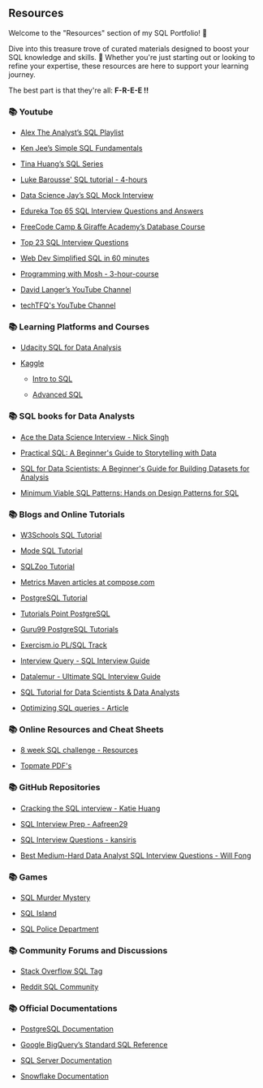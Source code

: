 ## Resources

Welcome to the "Resources" section of my SQL Portfolio! 🎉

Dive into this treasure trove of curated materials designed to boost your SQL knowledge and skills. 🌟 Whether you're just starting out or looking to refine your expertise, these resources are here to support your learning journey. 

The best part is that they're all: **F-R-E-E !!**


### 📚 **Youtube**

- [Alex The Analyst’s SQL Playlist](https://www.youtube.com/channel/UC7cs8q-gJRlGwj4A8OmCmXg/featured)

- [Ken Jee’s Simple SQL Fundamentals](https://www.youtube.com/watch?v=WKXtTo7lqmA)

- [Tina Huang’s SQL Series](https://www.youtube.com/playlist?list=PLVD3APpfd1tuXrXBWAntLx4tNaONro5dA)

- [Luke Barousse' SQL tutorial - 4-hours](https://www.youtube.com/watch?v=7mz73uXD9DA&t=6162s)

- [Data Science Jay’s SQL Mock Interview](https://www.youtube.com/watch?v=LcVz8wSM-AM)

- [Edureka Top 65 SQL Interview Questions and Answers](https://www.youtube.com/watch?v=-WEpWH1NHGU)

- [FreeCode Camp & Giraffe Academy’s Database Course](https://www.youtube.com/watch?v=HXV3zeQKqGY)

- [Top 23 SQL Interview Questions](https://youtu.be/l_dph6Qu4LA)

- [Web Dev Simplified SQL in 60 minutes](https://www.youtube.com/watch?v=p3qvj9hO_Bo)

- [Programming with Mosh - 3-hour-course](https://www.youtube.com/watch?v=7S_tz1z_5bA)

- [David Langer’s YouTube Channel](https://www.youtube.com/@DaveOnData/featured)

- [techTFQ's YouTube Channel](https://www.youtube.com/@techTFQ/featured)



### 📚 **Learning Platforms and Courses**

- [Udacity SQL for Data Analysis](https://www.udacity.com/course/sql-for-data-analysis--ud198)

- [Kaggle](https://www.kaggle.com/) 
    - [Intro to SQL](https://www.kaggle.com/learn/intro-to-sql)

    - [Advanced SQL](https://www.kaggle.com/learn/advanced-sql)


### 📚 **SQL books for Data Analysts**

- [Ace the Data Science Interview - Nick Singh](https://www.amazon.in/Ace-Data-Science-Interview-Questions/dp/0578973839/ref=sr_1_3?crid=21FGFO6GSFUR3&dib=eyJ2IjoiMSJ9.39sOAPE8-XVBh34Yl0aoJy_R6Vq6sjL0XU-sLSpYI5OVcpeM9Y8Uh146s9FmgJw3MGdi8OvpNGj1KbLo6zjY8vGF2Kww35S4I_BS77jEoxK3jNDfcFueMAk-IB_adDTTwRIqf4dpjhqFDhjEqDfJ_2I9qPQURkNz_y-oXTPWNb1LTrNlWTyccWBSMAqpDa81eCd6tlzFFXvyMPNwrCJD7mEf0NT0jqNTFwNG8u1vIYo.tBSx5eH-PE5L8y_h5hCaGUdbFARVzLZE0jxogoV50qY&dib_tag=se&keywords=ace+the+data+science+interview&qid=1718535970&sprefix=ace+the+%2Caps%2C213&sr=8-3)


- [Practical SQL: A Beginner's Guide to Storytelling with Data](https://www.amazon.in/Practical-SQL-2nd-Beginners-Storytelling/dp/1718501064/ref=sr_1_1?crid=2N4NJGL72C9VF&dib=eyJ2IjoiMSJ9.acBdwHpR-Nlx4YNN8QR3bjDr2WSSjYGv2Z5y9dMMn6JSJDScB67akm-qmGiyn5NS-kpV4YkLv0JN5yN8ZgWRpNG-b-UYBIwITEIXmuSPirQWvO9rLsznf1HMNhZdrAoMln1OY3qDN0qt0k4tIbOkREx7i8ALA8z-zIOh_fsY7u5EIx_zco9bMBkdAuW-ngnXG678XEbhF9_7QDG2mpEJ_xSzUEGGklqBEpnyE6XhaL8.s3tC3lev9T6cPs4G8ECMsQtXXSxq0m1JhNlVRwfF1V0&dib_tag=se&keywords=practical+sql+2nd+edition&qid=1718535814&sprefix=practical+sql%2Caps%2C309&sr=8-1)

- [SQL for Data Scientists: A Beginner's Guide for Building Datasets for Analysis](https://www.amazon.in/SQL-Data-Scientists-Beginner%E2%80%B2s-Building/dp/1119669367/ref=sr_1_3?crid=KW2DTEKUPQRO&dib=eyJ2IjoiMSJ9.CJEHs_qbMl_5gQiuAbIYjPbpalY6rzba-TyShT2vS3EUlvHXksNpSIaxkXTbnke9nHbCM2CDDe0adVqAwEocDXtMPWdfJf9TvIe6s8jxnv4u8Dq9pOpRhXo_QilGkGFRS0HSsejtFVusWkKMIBfPAVixTVZBctv4qkFR3fECTVThV94As9za46Eyd0pk8Ko7YjY3EBQPAwpm4gAXUoh6em4Dbl54Z9S3RXikyTwJ7PM.Z3KXsP-veYebuUAaU86XeAsusxJ5tNrvkTXy4z9QpY0&dib_tag=se&keywords=sql+for+data+scientists&qid=1718535852&sprefix=sql+for+da%2Caps%2C207&sr=8-3)

- [Minimum Viable SQL Patterns: Hands on Design Patterns for SQL](https://www.amazon.in/Minimum-Viable-SQL-Patterns-Hands-ebook/dp/B09XTJN4R2/ref=sr_1_1?crid=N22GQ444RJSM&dib=eyJ2IjoiMSJ9.C60dou0NTTeyyO6t9dIYjgb_w1aeWKlIUIAhuxftl1M3ZZyqftVSIBDTa1qpL6ZK.AWnE5n1kv6932lur76Y9BTgBHTJwq-1ZDb5cnBeobQY&dib_tag=se&keywords=minimum+viable+patterns&qid=1718535885&sprefix=minimum+viable+patterns%2Caps%2C228&sr=8-1)



### 📚 **Blogs and Online Tutorials**

- [W3Schools SQL Tutorial](https://www.w3schools.com/sql/)

- [Mode SQL Tutorial](https://mode.com/sql-tutorial/)

- [SQLZoo Tutorial](https://sqlzoo.net/)

- [Metrics Maven articles at compose.com](https://www.compose.com/articles/search/?s=metric%20maven)

- [PostgreSQL Tutorial](https://www.postgresqltutorial.com/)

- [Tutorials Point PostgreSQL](https://www.tutorialspoint.com/postgresql/)

- [Guru99 PostgreSQL Tutorials](https://www.guru99.com/postgresql-tutorial.html)

- [Exercism.io PL/SQL Track](https://exercism.io/tracks/plsql)

- [Interview Query - SQL Interview Guide](https://www.interviewquery.com/blog-sql-interview-questions/)

- [Datalemur - Ultimate SQL Interview Guide](https://datalemur.com/blog/sql-interview-guide)

- [SQL Tutorial for Data Scientists & Data Analysts](https://datalemur.com/sql-tutorial)

- [Optimizing SQL queries - Article](https://www.thoughtspot.com/data-trends/data-modeling/optimizing-sql-queries)


### 📚 **Online Resources and Cheat Sheets**
   - [8 week SQL challenge - Resources](https://8weeksqlchallenge.com/resources/)

   - [Topmate PDF's](https://topmate.io/buydoc-success/864764?booking=8868edc9-58fd-4f35-8e15-90f03b558421)

### 📚 **GitHub Repositories**

- [Cracking the SQL interview - Katie Huang](https://github.com/katiehuangx/CrackingTheSQLInterview)

- [SQL Interview Prep - Aafreen29](https://github.com/Aafreen29/SQL-Interview-Prep-Question/tree/master)

- [SQL Interview Questions - kansiris](https://github.com/kansiris/SQL-interview-questions)

- [Best Medium-Hard Data Analyst SQL Interview Questions - Will Fong](https://gist.github.com/will-fong/a1d3710a7ebdc9764a600d8e83a6a978)


### 📚 **Games**


- [SQL Murder Mystery](https://mystery.knightlab.com/?utm_source=ActiveCampaign&utm_medium=email&utm_content=%F0%9F%8E%AE%20%206%20stats%2Fdesign%2FSQL%20games&utm_campaign=Evergreen%2022%3A%20Game%20On%20%286%20Stats%2FUX%20Design%2FSQL%20Games%29)

- [SQL Island](https://sql-island.informatik.uni-kl.de/)

- [SQL Police Department](https://sqlpd.com/)



### 📚 **Community Forums and Discussions**
   - [Stack Overflow SQL Tag](https://stackoverflow.com/questions/tagged/sql)

   - [Reddit SQL Community](https://www.reddit.com/r/SQL/)


### 📚 **Official Documentations**


- [PostgreSQL Documentation](https://www.postgresql.org/docs/13/index.html)

- [Google BigQuery’s Standard SQL Reference](https://cloud.google.com/bigquery/docs/reference)

- [SQL Server Documentation](https://docs.microsoft.com/en-us/sql/sql-server/?view=sql-server-ver15)

- [Snowflake Documentation](https://docs.snowflake.com/en/)